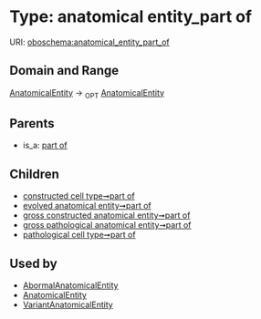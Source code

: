 
# Type: anatomical entity_part of




URI: [oboschema:anatomical_entity_part_of](http://purl.obolibrary.org/oboschema/anatomical_entity_part_of)


## Domain and Range

[AnatomicalEntity](AnatomicalEntity.md) ->  <sub>OPT</sub> [AnatomicalEntity](AnatomicalEntity.md)

## Parents

 *  is_a: [part of](part_of.md)

## Children

 *  [constructed cell type➞part of](constructed_cell_type_part_of.md)
 *  [evolved anatomical entity➞part of](evolved_anatomical_entity_part_of.md)
 *  [gross constructed anatomical entity➞part of](gross_constructed_anatomical_entity_part_of.md)
 *  [gross pathological anatomical entity➞part of](gross_pathological_anatomical_entity_part_of.md)
 *  [pathological cell type➞part of](pathological_cell_type_part_of.md)

## Used by

 * [AbormalAnatomicalEntity](AbormalAnatomicalEntity.md)
 * [AnatomicalEntity](AnatomicalEntity.md)
 * [VariantAnatomicalEntity](VariantAnatomicalEntity.md)
